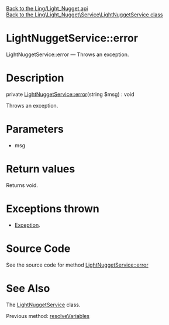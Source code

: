 [Back to the Ling/Light_Nugget api](https://github.com/lingtalfi/Light_Nugget/blob/master/doc/api/Ling/Light_Nugget.md)<br>
[Back to the Ling\Light_Nugget\Service\LightNuggetService class](https://github.com/lingtalfi/Light_Nugget/blob/master/doc/api/Ling/Light_Nugget/Service/LightNuggetService.md)


LightNuggetService::error
================



LightNuggetService::error — Throws an exception.




Description
================


private [LightNuggetService::error](https://github.com/lingtalfi/Light_Nugget/blob/master/doc/api/Ling/Light_Nugget/Service/LightNuggetService/error.md)(string $msg) : void




Throws an exception.




Parameters
================


- msg

    


Return values
================

Returns void.


Exceptions thrown
================

- [Exception](http://php.net/manual/en/class.exception.php).&nbsp;







Source Code
===========
See the source code for method [LightNuggetService::error](https://github.com/lingtalfi/Light_Nugget/blob/master/Service/LightNuggetService.php#L338-L341)


See Also
================

The [LightNuggetService](https://github.com/lingtalfi/Light_Nugget/blob/master/doc/api/Ling/Light_Nugget/Service/LightNuggetService.md) class.

Previous method: [resolveVariables](https://github.com/lingtalfi/Light_Nugget/blob/master/doc/api/Ling/Light_Nugget/Service/LightNuggetService/resolveVariables.md)<br>

